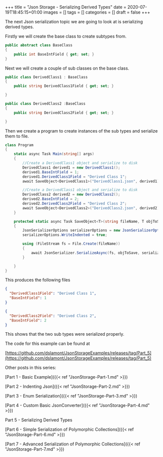 +++
title = "Json Storage - Serializing Derived Types"
date = 2020-07-19T18:45:15+01:00
images = []
tags = []
categories = []
draft = false
+++

The next Json serialization topic we are going to look at is serializing derived types.

Firstly we will create the base class to create subtypes from.


```csharp {linenostart=1}
public abstract class BaseClass
{
    public int BaseIntField { get; set; }
}
```

Next we will create a couple of sub classes on the base class.

``` csharp {linenostart=1}
public class DerivedClass1 : BaseClass
{
    public string DerivedClass1Field { get; set; }

}
```

``` csharp {linenostart=1}
public class DerivedClass2 :BaseClass
{
    public string DerivedClass2Field { get; set; }

}
```

Then we create a program to create instances of the sub types and serialize them to file.

``` csharp {linenostart=1}
class Program
{
    static async Task Main(string[] args)
    {
        //Create a DerivedClass1 object and serialize to disk
        DerivedClass1 derived1 = new DerivedClass1();
        derived1.BaseIntField = 1;
        derived1.DerivedClass1Field = "Derived Class 1";
        await SaveObject<DerivedClass1>("DerivedClass1.json", derived1);

        //Create a DerivedClass1 object and serialize to disk
        DerivedClass2 derived2 = new DerivedClass2();
        derived2.BaseIntField = 2;
        derived2.DerivedClass2Field = "Derived Class 2";
        await SaveObject<DerivedClass2>("DerivedClass2.json", derived2);
    }

    protected static async Task SaveObject<T>(string fileName, T objToSave)
    {
        JsonSerializerOptions serializerOptions = new JsonSerializerOptions();
        serializerOptions.WriteIndented = true;

        using (FileStream fs = File.Create(fileName))
        {
            await JsonSerializer.SerializeAsync(fs, objToSave, serializerOptions);
        }

    }
}
```

This produces the following files

``` json {linenostart=1}
{
  "DerivedClass1Field": "Derived Class 1",
  "BaseIntField": 1
}
```

``` json {linenostart=1}
{
  "DerivedClass2Field": "Derived Class 2",
  "BaseIntField": 2
}
```

This shows that the two sub types were serialized properly.

The code for this example can be found at 

[https://github.com/dslamont/JsonStorageExamples/releases/tag/Part_5](https://github.com/dslamont/JsonStorageExamples/releases/tag/Part_5) 

Other posts in this series:

[Part 1 - Basic Example]({{< ref "JsonStorage-Part-1.md" >}}) 

[Part 2 - Indenting Json]({{< ref "JsonStorage-Part-2.md" >}}) 

[Part 3 - Enum Serialization]({{< ref "JsonStorage-Part-3.md" >}}) 

[Part 4 - Custom Basic JsonConverter]({{< ref "JsonStorage-Part-4.md" >}}) 

Part 5 - Serializing Derived Types

[Part 6 - Simple Serialization of Polymorphic Collections]({{< ref "JsonStorage-Part-6.md" >}}) 

[Part 7 - Advanced Serialization of Polymorphic Collections]({{< ref "JsonStorage-Part-7.md" >}}) 
